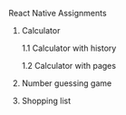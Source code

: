 React Native Assignments
1. Calculator

   1.1 Calculator with history

   1.2 Calculator with pages

3. Number guessing game
4. Shopping list
